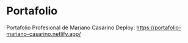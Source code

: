 # Portafolio
Portafolio Profesional de Mariano Casarino
Deploy: https://portafolio-mariano-casarino.netlify.app/
